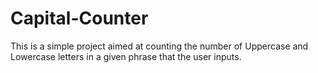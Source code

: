 # Capital-Counter

This is a simple project aimed at counting the number of Uppercase and Lowercase letters in a given phrase that the user inputs.
